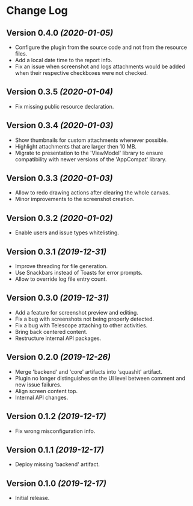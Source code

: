 Change Log
==========

Version 0.4.0 *(2020-01-05)*
----------------------------

* Configure the plugin from the source code and not from the resource files.
* Add a local date time to the report info.
* Fix an issue when screenshot and logs attachments would be added when their respective checkboxes were not checked.

Version 0.3.5 *(2020-01-04)*
----------------------------

* Fix missing public resource declaration.

Version 0.3.4 *(2020-01-03)*
----------------------------

* Show thumbnails for custom attachments whenever possible.
* Highlight attachments that are larger then 10 MB.
* Migrate to presentation to the 'ViewModel' library to ensure compatibility with newer versions of the 'AppCompat' library.

Version 0.3.3 *(2020-01-03)*
----------------------------

* Allow to redo drawing actions after clearing the whole canvas.
* Minor improvements to the screenshot creation.

Version 0.3.2 *(2020-01-02)*
----------------------------

* Enable users and issue types whitelisting.

Version 0.3.1 *(2019-12-31)*
----------------------------

* Improve threading for file generation.
* Use Snackbars instead of Toasts for error prompts.
* Allow to override log file entry count.

Version 0.3.0 *(2019-12-31)*
----------------------------

* Add a feature for screenshot preview and editing.
* Fix a bug with screenshots not being properly detected.
* Fix a bug with Telescope attaching to other activities.
* Bring back centered content.
* Restructure internal API packages.

Version 0.2.0 *(2019-12-26)*
----------------------------

* Merge 'backend' and 'core' artifacts into 'squashit' artifact.
* Plugin no longer distinguishes on the UI level between comment and new issue failures.
* Align screen content top.
* Internal API changes.

Version 0.1.2 *(2019-12-17)*
----------------------------

* Fix wrong misconfiguration info.

Version 0.1.1 *(2019-12-17)*
----------------------------

* Deploy missing 'backend' artifact.

Version 0.1.0 *(2019-12-17)*
----------------------------

* Initial release.

